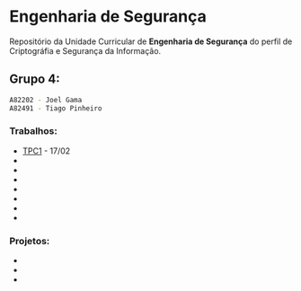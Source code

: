 # Engenharia de Segurança

Repositório da Unidade Curricular de **Engenharia de Segurança** do perfil de Criptográfia e Segurança da Informação.

## Grupo 4:

```bash
A82202 - Joel Gama
A82491 - Tiago Pinheiro
```

### Trabalhos:

* [TPC1](https://github.com/uminho-miei-engseg-19-20/Grupo4/tree/master/TPC1) - 17/02
* 
* 
*
*
*
*
*

### Projetos:

*
*
*